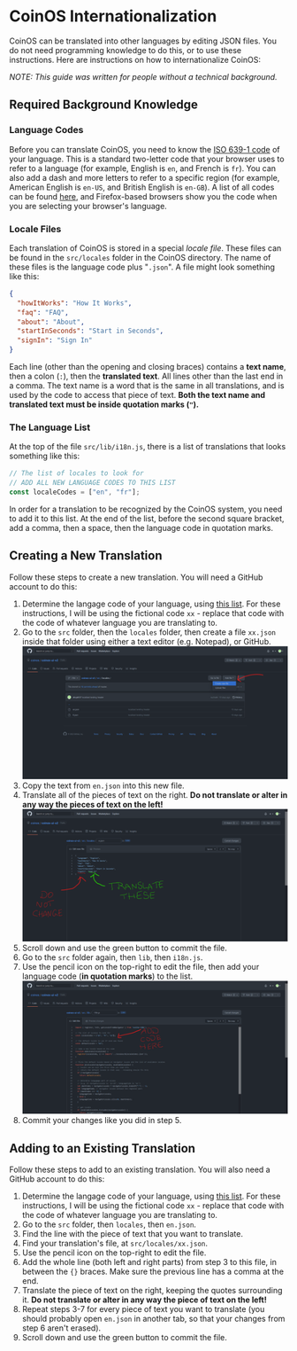 # CoinOS Internationalization

CoinOS can be translated into other languages by editing JSON files.  You do not need programming knowledge to do this, or to use these instructions.  Here are instructions on how to internationalize CoinOS:

*NOTE: This guide was written for people without a technical background.*

## Required Background Knowledge

### Language Codes

Before you can translate CoinOS, you need to know the [ISO 639-1 code](https://en.wikipedia.org/wiki/ISO_639-1) of your language.  This is a standard two-letter code that your browser uses to refer to a language (for example, English is `en`, and French is `fr`).  You can also add a dash and more letters to refer to a specific region (for example, American English is `en-US`, and British English is `en-GB`).  A list of all codes can be found [here](https://en.wikipedia.org/wiki/List_of_ISO_639-1_codes), and Firefox-based browsers show you the code when you are selecting your browser's language.

### Locale Files

Each translation of CoinOS is stored in a special *locale file*.  These files can be found in the `src/locales` folder in the CoinOS directory.  The name of these files is the language code plus "`.json`".  A file might look something like this:

```JSON
{
  "howItWorks": "How It Works",
  "faq": "FAQ",
  "about": "About",
  "startInSeconds": "Start in Seconds",
  "signIn": "Sign In"
}
```

Each line (other than the opening and closing braces) contains a **text name**, then a colon (`:`), then the **translated text**.  All lines other than the last end in a comma.  The text name is a word that is the same in all translations, and is used by the code to access that piece of text.  **Both the text name and translated text must be inside quotation marks (`"`).**

### The Language List

At the top of the file `src/lib/i18n.js`, there is a list of translations that looks something like this:

```js
// The list of locales to look for
// ADD ALL NEW LANGUAGE CODES TO THIS LIST
const localeCodes = ["en", "fr"];
```

In order for a translation to be recognized by the CoinOS system, you need to add it to this list.  At the end of the list, before the second square bracket, add a comma, then a space, then the language code in quotation marks.

## Creating a New Translation

Follow these steps to create a new translation.  You will need a GitHub account to do this:
1. Determine the langage code of your language, using [this list](https://en.wikipedia.org/wiki/List_of_ISO_639-1_codes).  For these instructions, I will be using the fictional code `xx` - replace that code with the code of whatever language you are translating to.
2. Go to the `src` folder, then the `locales` folder, then create a file `xx.json` inside that folder using either a text editor (e.g. Notepad), or GitHub.
![Creating a new translation in GitHub](./img/create_locale_github.png)
3. Copy the text from `en.json` into this new file.
4. Translate all of the pieces of text on the right.  **Do not translate or alter in any way the pieces of text on the left!**
![Translating in GitHub](./img/translate_github.png)
5. Scroll down and use the green button to commit the file.
6. Go to the `src` folder again, then `lib`, then `i18n.js`.
7. Use the pencil icon on the top-right to edit the file, then add your language code (**in quotation marks**) to the list.
![Adding a new translation in GitHub](./img/add_locale_github.png)
8. Commit your changes like you did in step 5.

## Adding to an Existing Translation

Follow these steps to add to an existing translation.  You will also need a GitHub account to do this:
1. Determine the langage code of your language, using [this list](https://en.wikipedia.org/wiki/List_of_ISO_639-1_codes).  For these instructions, I will be using the fictional code `xx` - replace that code with the code of whatever language you are translating to.
2. Go to the `src` folder, then `locales`, then `en.json`.
3. Find the line with the piece of text that you want to translate.
4. Find your translation's file, at `src/locales/xx.json`.
5. Use the pencil icon on the top-right to edit the file.
6. Add the whole line (both left and right parts) from step 3 to this file, in between the `{}` braces.  Make sure the previous line has a comma at the end.
7. Translate the piece of text on the right, keeping the quotes surrounding it.  **Do not translate or alter in any way the piece of text on the left!**
8. Repeat steps 3-7 for every piece of text you want to translate (you should probably open `en.json` in another tab, so that your changes from step 6 aren't erased).
9. Scroll down and use the green button to commit the file.
